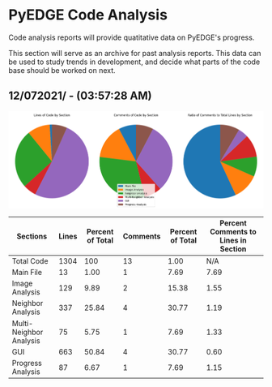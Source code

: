 # PyEDGE Code Analysis
Code analysis reports will provide quatitative data on PyEDGE's progress.

This section will serve as an archive for past analysis reports. This data can be used to study trends in development, and decide what parts of the code base should be worked on next.

## 12/072021/ - (03:57:28 AM)
![Code Sections by Percent of Total Lines](/Code-Analysis/LinesPieChart2021_12_07-03:57:28_AM.png?raw=true)

| Sections | Lines | Percent of Total | Comments | Percent of Total | Percent Comments to Lines in Section |
| ------- | ----- | ---------------- | -------- | ---------------- | ------------------------------------ |
| Total Code | 1304 | 100 | 13 | 1.00 | N/A |
| Main File | 13 | 1.00 | 1 | 7.69 | 7.69 |
| Image Analysis | 129 | 9.89 | 2 | 15.38 | 1.55 |
| Neighbor Analysis | 337 | 25.84 | 4 | 30.77 | 1.19 |
| Multi-Neighbor Analysis | 75 | 5.75 | 1 | 7.69 | 1.33 |
| GUI | 663 | 50.84 | 4 | 30.77 | 0.60 |
| Progress Analysis | 87 | 6.67 | 1 | 7.69 | 1.15 |
